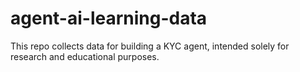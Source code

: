 # agent-ai-learning-data
This repo collects data for building a KYC agent, intended solely for research and educational purposes.

